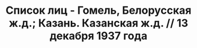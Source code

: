 ---
title: Список лиц - Гомель, Белорусская ж.д.; Казань. Казанская ж.д. // 13 декабря
  1937 года
description: РГАСПИ, ф.17, оп.171, дело 413, лист 266
images:
- /disk/pictures/v05/17-171-413-266.jpg
- /disk/pictures/v05/17-171-413-267.jpg
- /disk/pictures/v05/17-171-413-268.jpg
- /disk/pictures/v05/17-171-413-269.jpg
- /disk/pictures/v05/17-171-413-270.jpg
- /disk/pictures/v05/17-171-413-271.jpg
---